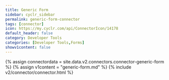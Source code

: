 ```yaml
---
title: Generic Form
sidebar: cyclr_sidebar
permalink: generic-form-connector
tags: [connector]
icon: https://my.cyclr.com/api/ConnectorIcon/14178
default_header: false
category: Developer Tools
categories: [Developer Tools,Forms]
showv1content: false
---
```

{% assign connectordata = site.data.v2.connectors.connector-generic-form %}
{% assign v1content = "generic-form.md" %}
{% include v2/connector/connector.html %}	
